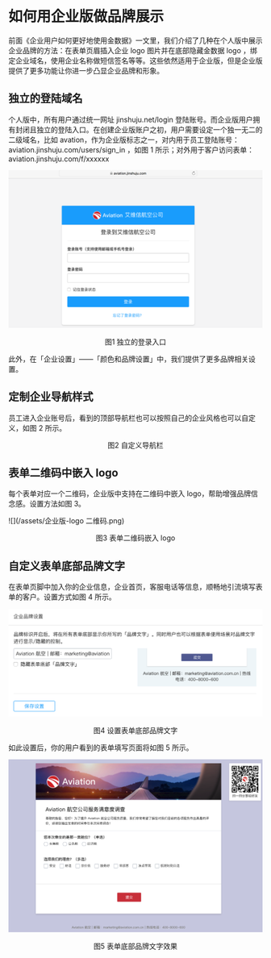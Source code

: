 # 如何用企业版做品牌展示

前面《企业用户如何更好地使用金数据》一文里，我们介绍了几种在个人版中展示企业品牌的方法：在表单页眉插入企业 logo 图片并在底部隐藏金数据 logo ，绑定企业域名，使用企业名称做短信签名等等。这些依然适用于企业版，但是企业版提供了更多功能让你进一步凸显企业品牌和形象。

## 独立的登陆域名

个人版中，所有用户通过统一网址 jinshuju.net/login 登陆账号。而企业版用户拥有封闭且独立的登陆入口。在创建企业版账户之初，用户需要设定一个独一无二的二级域名，比如 avation，作为企业版标志之一，对内用于员工登陆账号：aviation.jinshuju.com/users/sign\_in ，如图 1 所示；对外用于客户访问表单：aviation.jinshuju.com/f/xxxxxx

![](/assets/企业版-独立的登录入口.png)

<center>图1 独立的登录入口</center>

此外，在「企业设置」——「颜色和品牌设置」中，我们提供了更多品牌相关设置。

## 定制企业导航样式

员工进入企业账号后，看到的顶部导航栏也可以按照自己的企业风格也可以自定义，如图 2 所示。


<center>图2 自定义导航栏</center>


## 表单二维码中嵌入 logo

每个表单对应一个二维码，企业版中支持在二维码中嵌入 logo，帮助增强品牌信念感。设置方法如图 3。

![](/assets/企业版-logo 二维码.png)
<center>图3 表单二维码嵌入 logo</center>

## 自定义表单底部品牌文字

在表单页脚中加入你的企业信息，企业首页，客服电话等信息，顺畅地引流填写表单的客户。设置方式如图 4 所示。

![](/assets/企业版-品牌文字.png)
<center>图4 设置表单底部品牌文字</center>

如此设置后，你的用户看到的表单填写页面将如图 5 所示。

![](/assets/企业版-底部品牌效果.png)
<center>图5 表单底部品牌文字效果</center>
